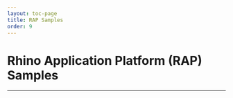 ```yaml
---
layout: toc-page
title: RAP Samples
order: 9
---
```


# Rhino Application Platform (RAP) Samples
---
